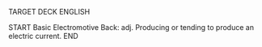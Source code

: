 TARGET DECK
ENGLISH

START
Basic
Electromotive
Back: adj. Producing or tending to produce an electric current.
END
